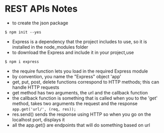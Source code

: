 # REST APIs Notes

 - to create the json package
 ```
 $ npm init --yes
 ```
 - Express is a dependency that the project includes to use, so it is installed in the node_modules folder
 - to download the Express and include it in your project,use
 ```
 $ npm i express
 ```
  - the require function lets you load in the required Express module
  - by convention, you name the "Express" object 'app'
  - get, put, post, delete functions correspond to HTTP methods; this can handle HTTP requests
  - get method has two arguments, the url and the callback function
  - the callback function is something that is called when you to the 'get' method, takes two arguments
    the request and the response
```app.get('url/', (req, res));```
  - res.send() sends the response using HTTP so when you go on the localhost port, displays it
  - all the app.get() are endpoints that will do something based on url